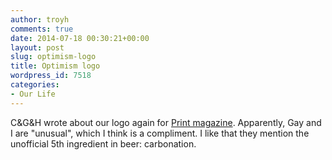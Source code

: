 ```yaml
---
author: troyh
comments: true
date: 2014-07-18 00:30:21+00:00
layout: post
slug: optimism-logo
title: Optimism logo
wordpress_id: 7518
categories:
- Our Life
---
```


C&G&H wrote about our logo again for [Print magazine](http://www.printmag.com/branding/identify/start-up-right/). Apparently, Gay and I are "unusual", which I think is a compliment. I like that they mention the unofficial 5th ingredient in beer: carbonation.
